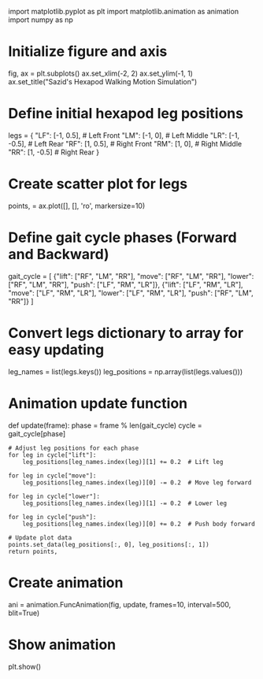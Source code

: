 import matplotlib.pyplot as plt
import matplotlib.animation as animation
import numpy as np

# Initialize figure and axis
fig, ax = plt.subplots()
ax.set_xlim(-2, 2)
ax.set_ylim(-1, 1)
ax.set_title("Sazid's  Hexapod Walking Motion Simulation")

# Define initial hexapod leg positions
legs = {
    "LF": [-1, 0.5],  # Left Front
    "LM": [-1, 0],  # Left Middle
    "LR": [-1, -0.5],  # Left Rear
    "RF": [1, 0.5],  # Right Front
    "RM": [1, 0],  # Right Middle
    "RR": [1, -0.5]  # Right Rear
}

# Create scatter plot for legs
points, = ax.plot([], [], 'ro', markersize=10)

# Define gait cycle phases (Forward and Backward)
gait_cycle = [
    {"lift": ["RF", "LM", "RR"], "move": ["RF", "LM", "RR"], "lower": ["RF", "LM", "RR"], "push": ["LF", "RM", "LR"]},
    {"lift": ["LF", "RM", "LR"], "move": ["LF", "RM", "LR"], "lower": ["LF", "RM", "LR"], "push": ["RF", "LM", "RR"]}
]

# Convert legs dictionary to array for easy updating
leg_names = list(legs.keys())
leg_positions = np.array(list(legs.values()))


# Animation update function
def update(frame):
    phase = frame % len(gait_cycle)
    cycle = gait_cycle[phase]

    # Adjust leg positions for each phase
    for leg in cycle["lift"]:
        leg_positions[leg_names.index(leg)][1] += 0.2  # Lift leg

    for leg in cycle["move"]:
        leg_positions[leg_names.index(leg)][0] -= 0.2  # Move leg forward

    for leg in cycle["lower"]:
        leg_positions[leg_names.index(leg)][1] -= 0.2  # Lower leg

    for leg in cycle["push"]:
        leg_positions[leg_names.index(leg)][0] += 0.2  # Push body forward

    # Update plot data
    points.set_data(leg_positions[:, 0], leg_positions[:, 1])
    return points,


# Create animation
ani = animation.FuncAnimation(fig, update, frames=10, interval=500, blit=True)

# Show animation
plt.show()
